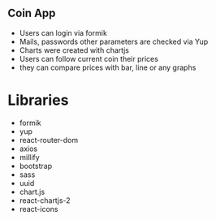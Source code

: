 ## Coin App

- Users can login via formik <br>
- Mails, passwords other parameters are checked via Yup <br>
- Charts were created with chartjs <br>
- Users can follow current coin their prices <br>
- they can compare prices with bar, line or any graphs

# Libraries

- formik <br>
- yup <br>
- react-router-dom <br>
- axios <br>
- millify <br>
- bootstrap <br>
- sass <br>
- uuid <br>
- chart.js <br>
- react-chartjs-2 <br>
- react-icons <br>
